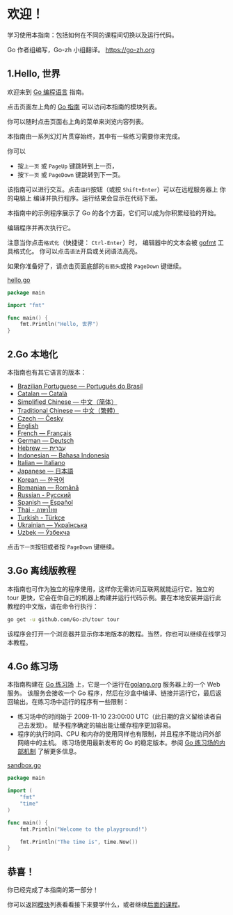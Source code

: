 # 欢迎！

学习使用本指南：包括如何在不同的课程间切换以及运行代码。

Go 作者组编写，Go-zh 小组翻译。
https://go-zh.org

## 1.Hello, 世界

欢迎来到 [Go 编程语言](https://go-zh.org/) 指南。

点击页面左上角的 [Go 指南](list.md) 可以访问本指南的模块列表。

你可以随时点击页面右上角的菜单来浏览内容列表。

本指南由一系列幻灯片贯穿始终，其中有一些练习需要你来完成。

你可以

- 按`上一页` 或 `PageUp` 键跳转到上一页，
- 按`下一页` 或 `PageDown` 键跳转到下一页。

该指南可以进行交互。点击`运行`按钮（或按 `Shift+Enter`）可以在远程服务器上 你的电脑上 编译并执行程序。运行结果会显示在代码下面。

本指南中的示例程序展示了 Go 的各个方面，它们可以成为你积累经验的开始。

编辑程序并再次执行它。

注意当你点击`格式化`（快捷键： `Ctrl-Enter`）时， 编辑器中的文本会被 [gofmt](https://go-zh.org/cmd/gofmt/) 工具格式化。 你可以点击`语法`开启或关闭语法高亮。

如果你准备好了，请点击页面底部的`右箭头`或按 `PageDown` 键继续。

[hello.go](ch0-welcome/hello/hello.go)
```go
package main

import "fmt"

func main() {
	fmt.Println("Hello, 世界")
}
```


## 2.Go 本地化

本指南也有其它语言的版本：

- [Brazilian Portuguese — Português do Brasil](https://go-tour-br.appspot.com/)
- [Catalan — Català](https://go-tour-ca.appspot.com/)
- [Simplified Chinese — 中文（简体）](https://tour.go-zh.org/)
- [Traditional Chinese — 中文（繁體）](https://go-tour-zh-tw.appspot.com/)
- [Czech — Česky](https://go-tour-cz.appspot.com/)
- [English](https://tour.golang.org/)
- [French — Français](https://go-tour-fr.appspot.com/)
- [German — Deutsch](https://go-tour-de.appspot.com/)
- [Hebrew — עִבְרִית](https://go-tour-he.appspot.com/)
- [Indonesian — Bahasa Indonesia](https://go-tour-id2.appspot.com/)
- [Italian — Italiano](https://go-tour-ita.appspot.com/)
- [Japanese — 日本語](https://go-tour-jp.appspot.com/)
- [Korean — 한국어](https://go-tour-kr.appspot.com/)
- [Romanian — Română](https://go-tour-ro.appspot.com/)
- [Russian - Русский](https://go-tour-ru-ru.appspot.com/)
- [Spanish — Español](https://gotour-es.appspot.com/)
- [Thai - ภาษาไทย](https://go-tour-th.appspot.com/)
- [Turkish - Türkçe](https://go-tour-turkish.appspot.com/)
- [Ukrainian — Українська](https://go-tour-ua.appspot.com/)
- [Uzbek — Ўзбекча](https://go-tour-uz.appspot.com/)

点击`下一页`按钮或者按 `PageDown` 键继续。

## 3.Go 离线版教程

本指南也可作为独立的程序使用，这样你无需访问互联网就能运行它。独立的 tour 更快，它会在你自己的机器上构建并运行代码示例。要在本地安装并运行此教程的中文版，请在命令行执行：

```bash
go get -u github.com/Go-zh/tour tour
```

该程序会打开一个浏览器并显示你本地版本的教程。当然，你也可以继续在线学习本教程。

## 4.Go 练习场

本指南构建在 [Go 练习场](https://play.golang.org/) 上，它是一个运行在[golang.org](https://golang.org/) 服务器上的一个 Web 服务。 该服务会接收一个 Go
程序，然后在沙盒中编译、链接并运行它，最后返回输出。在练习场中运行的程序有一些限制：

- 练习场中的时间始于 2009-11-10 23:00:00 UTC（此日期的含义留给读者自己去发现）。 赋予程序确定的输出能让缓存程序更加容易。
- 程序的执行时间、CPU 和内存的使用同样也有限制，并且程序不能访问外部网络中的主机。 练习场使用最新发布的 Go 的稳定版本。参阅 [Go 练习场的内部机制](https://blog.go-zh.org/playground )
  了解更多信息。

[sandbox.go](ch0-welcome/sandbox/sandbox.go)
```go
package main

import (
	"fmt"
	"time"
)

func main() {
	fmt.Println("Welcome to the playground!")

	fmt.Println("The time is", time.Now())
}
```


## 恭喜！

你已经完成了本指南的第一部分！

你可以返回[模块](list.md)列表看看接下来要学什么，或者继续[后面的课程](ch1-basics.md)。
